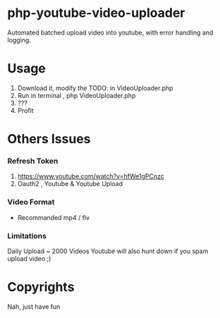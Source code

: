 # php-youtube-video-uploader
Automated batched upload video into youtube, with error handling and logging.
# Usage
1. Download it, modify the TODO: in VideoUploader.php
2. Run in terminal , php VideoUploader.php
3. ???
4. Profit
# Others Issues
### Refresh Token 
1. https://www.youtube.com/watch?v=hfWe1gPCnzc
2. Oauth2 , Youtube & Youtube Upload
### Video Format
- Recommanded mp4 / flv 
### Limitations
Daily Upload ~ 2000 Videos
Youtube will also hunt down if you spam upload video ;)
# Copyrights
Nah, just have fun
